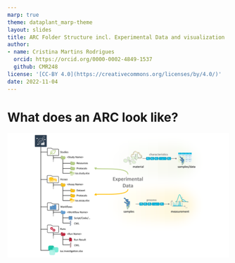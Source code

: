 ```yaml
---
marp: true
theme: dataplant_marp-theme
layout: slides
title: ARC Folder Structure incl. Experimental Data and visualization
author: 
- name: Cristina Martins Rodrigues
  orcid: https://orcid.org/0000-0002-4849-1537
  github: CMR248
license: '[CC-BY 4.0](https://creativecommons.org/licenses/by/4.0/)'
date: 2022-11-04
---
```


# What does an ARC look like?

![width:950](./../../img/ARC_fillWithData_seq3.png)
